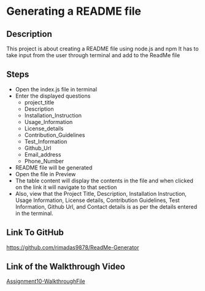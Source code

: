# Generating a README file

## Description

This project is about creating a README file using node.js and npm
It has to take input from the user through terminal and add to the ReadMe file

## Steps
- Open the index.js file in terminal
- Enter the displayed questions 
    -  project_title
    -  Description
    -  Installation_Instruction
    -  Usage_Information
    -  License_details
    -  Contribution_Guidelines
    -  Test_Information
    -  Github_Url
    -  Email_address
    -  Phone_Number
- README file will be generated
- Open the file in Preview
- The table content will display the contents in the file and when clicked on the link it will navigate to that section
- Also, view that the Project Title, Description, Installation Instruction, Usage Information, License details, Contribution Guidelines, Test Information, Github Url, and Contact details is as per the details entered in the terminal.

## Link To GitHub
https://github.com/rimadas9878/ReadMe-Generator

## Link of the Walkthrough Video
<a href="./Video/Assignment10-GenerateReadMe.webm">Assignment10-WalkthroughFile</a>
